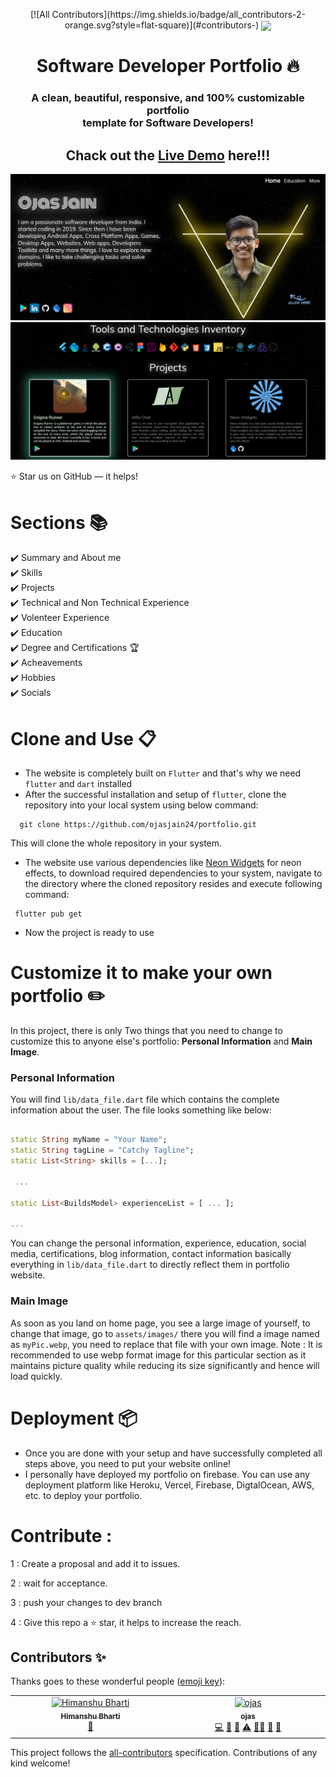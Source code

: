 <p align="center"> 
<!-- ALL-CONTRIBUTORS-BADGE:START - Do not remove or modify this section -->
[![All Contributors](https://img.shields.io/badge/all_contributors-2-orange.svg?style=flat-square)](#contributors-)
<!-- ALL-CONTRIBUTORS-BADGE:END -->
    <img src="https://github.com/ojasjain24/portfolio/blob/master/assets/images/neon_widgets_logo.png" align="center" height="150"></img>
</p>

<h1 align="center"> Software Developer Portfolio 🔥 </h1> 
<h3 align="center"> A clean, beautiful, responsive, and 100% customizable portfolio <br /> template for Software Developers! </h3>

<h2 align="center">Chack out the <a href="https://ojas-jain.web.app/#/">Live Demo</a> here!!!</h2>


<p align="center"> 
    <a href="https://ojas-jain.web.app" target="_blank">
    <img src="https://github.com/ojasjain24/portfolio/blob/master/Demo/Screenshot%202023-04-03%20013945.jpg"></img>
  </a>
  <a href="https://ojas-jain.web.app" target="_blank">
    <img src="https://github.com/ojasjain24/portfolio/blob/master/Demo/Ojas%20Jain%20-%20Google%20Chrome%2003-04-2023%2001_40_34%20(2).png"></img>
  </a>
</p>

:star: Star us on GitHub — it helps!

# Sections 📚

✔️ Summary and About me\
✔️ Skills \
✔️ Projects\
✔️ Technical and Non Technical Experience\
✔️ Volenteer Experience\
✔️ Education\
✔️ Degree and Certifications 🏆\
✔️ Acheavements\
✔️ Hobbies\
✔️ Socials


# Clone and Use 📋

- The website is completely built on `Flutter` and that's why we need `flutter` and `dart` installed
- After the successful installation and setup of `flutter`, clone the repository into your local system using below command:
 
 ```
   git clone https://github.com/ojasjain24/portfolio.git
  ```
  This will clone the whole repository in your system.
- The website use various dependencies like <a href="https://pub.dev/packages/neon_widgets">Neon Widgets<a> for neon effects, to download required dependencies to your system, navigate to the directory where the cloned repository resides and execute following command:
 
 ```
  flutter pub get
  ```
- Now the project is ready to use

# Customize it to make your own portfolio ✏️

In this project, there is only Two things that you need to change to customize this to anyone else's portfolio: **Personal Information** and **Main Image**.


### Personal Information

You will find `lib/data_file.dart` file which contains the complete information about the user. The file looks something like below:

```dart

static String myName = "Your Name";
static String tagLine = "Catchy Tagline";
static List<String> skills = [...];
 
 ...

static List<BuildsModel> experienceList = [ ... ];
  
...
```

You can change the personal information, experience, education, social media, certifications, blog information, contact information basically everything in `lib/data_file.dart` to directly reflect them in portfolio website.

### Main Image

As soon as you land on home page, you see a large image of yourself, to change that image, go to `assets/images/` there you will find a image named as `myPic.webp`, you need to replace that file with your own image. Note : It is recommended to use webp format image for this particular section as it maintains picture quality while reducing its size significantly and hence will load quickly. 

# Deployment 📦

- Once you are done with your setup and have successfully completed all steps above, you need to put your website online!
- I personally have deployed my portfolio on firebase. You can use any deployment platform like Heroku, Vercel, Firebase, DigtalOcean, AWS, etc. to deploy your portfolio.


# Contribute : 

1 : Create a proposal and add it to issues.

2 : wait for acceptance.

3 : push your changes to dev branch

4 : Give this repo a :star: star, it helps to increase the reach.

## Contributors ✨

Thanks goes to these wonderful people ([emoji key](https://allcontributors.org/docs/en/emoji-key)):

<!-- ALL-CONTRIBUTORS-LIST:START - Do not remove or modify this section -->
<!-- prettier-ignore-start -->
<!-- markdownlint-disable -->
<table>
  <tbody>
    <tr>
      <td align="center" valign="top" width="14.28%"><a href="https://github.com/Himanshu9271"><img src="https://avatars.githubusercontent.com/u/48318060?v=4?s=100" width="100px;" alt="Himanshu Bharti"/><br /><sub><b>Himanshu Bharti</b></sub></a><br /><a href="https://github.com/ojasjain24/portfolio/issues?q=author%3AHimanshu9271" title="Bug reports">🐛</a></td>
      <td align="center" valign="top" width="14.28%"><a href="https://ojas-jain.web.app/#/"><img src="https://avatars.githubusercontent.com/u/59116312?v=4?s=100" width="100px;" alt="ojas"/><br /><sub><b>ojas</b></sub></a><br /><a href="https://github.com/ojasjain24/portfolio/commits?author=ojasjain24" title="Code">💻</a> <a href="https://github.com/ojasjain24/portfolio/commits?author=ojasjain24" title="Documentation">📖</a> <a href="#ideas-ojasjain24" title="Ideas, Planning, & Feedback">🤔</a> <a href="https://github.com/ojasjain24/portfolio/commits?author=ojasjain24" title="Tests">⚠️</a> <a href="#mentoring-ojasjain24" title="Mentoring">🧑‍🏫</a> <a href="#maintenance-ojasjain24" title="Maintenance">🚧</a> <a href="#projectManagement-ojasjain24" title="Project Management">📆</a></td>
    </tr>
  </tbody>
</table>

<!-- markdownlint-restore -->
<!-- prettier-ignore-end -->

<!-- ALL-CONTRIBUTORS-LIST:END -->

This project follows the [all-contributors](https://github.com/all-contributors/all-contributors) specification. Contributions of any kind welcome!